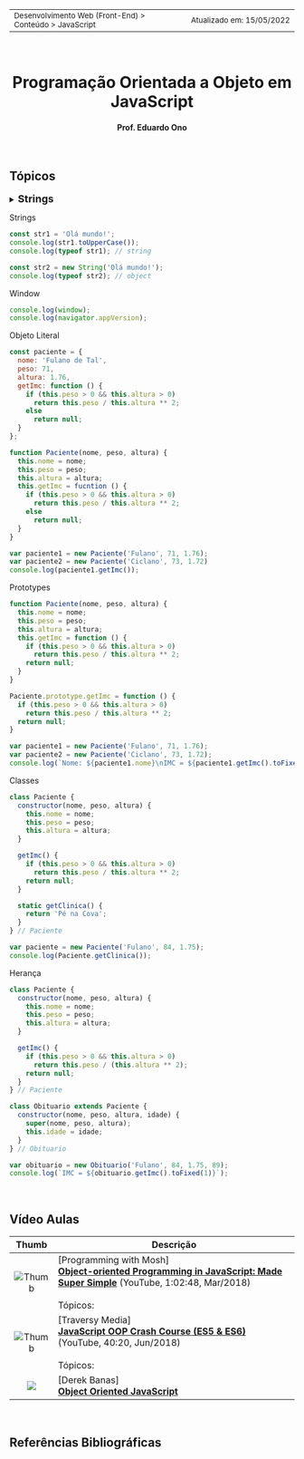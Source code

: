 <table>
<tr>
<td align="left" width="8000">
  <small>Desenvolvimento Web (Front-End) > Conteúdo > JavaScript</small>
</td>
<td align="right">
  <small>Atualizado&nbsp;em:&nbsp;15/05/2022</small>
</td>
</tr>
</table>

<br>

<h1 align="center">
Programação Orientada a Objeto em JavaScript
</h1>
<h4 align="center">
Prof. Eduardo Ono
</h4>

<br>

## Tópicos

<details>
  <summary>
    <strong><font size="+1">Strings</font></strong>
  </summary>
  <section markdown="1">

  </section>
</details>

Strings
```js
const str1 = 'Olá mundo!';
console.log(str1.toUpperCase());
console.log(typeof str1); // string

const str2 = new String('Olá mundo!');
console.log(typeof str2); // object
```

Window
```js
console.log(window);
console.log(navigator.appVersion);
```

Objeto Literal
```js
const paciente = {
  nome: 'Fulano de Tal',
  peso: 71,
  altura: 1.76,
  getImc: function () {
    if (this.peso > 0 && this.altura > 0)
      return this.peso / this.altura ** 2;
    else
      return null;
  }
};
```

```js
function Paciente(nome, peso, altura) {
  this.nome = nome;
  this.peso = peso;
  this.altura = altura;
  this.getImc = fucntion () {
    if (this.peso > 0 && this.altura > 0)
      return this.peso / this.altura ** 2;
    else
      return null;
  }
}

var paciente1 = new Paciente('Fulano', 71, 1.76);
var paciente2 = new Paciente('Ciclano', 73, 1.72)
console.log(paciente1.getImc());
```

Prototypes
```js
function Paciente(nome, peso, altura) {
  this.nome = nome;
  this.peso = peso;
  this.altura = altura;
  this.getImc = function () {
    if (this.peso > 0 && this.altura > 0)
      return this.peso / this.altura ** 2;
    return null;
  }
}

Paciente.prototype.getImc = function () {
  if (this.peso > 0 && this.altura > 0)
    return this.peso / this.altura ** 2;
  return null;
}

var paciente1 = new Paciente('Fulano', 71, 1.76);
var paciente2 = new Paciente('Ciclano', 73, 1.72);
console.log(`Nome: ${paciente1.nome}\nIMC = ${paciente1.getImc().toFixed(1)}`);
```

Classes
```js
class Paciente {
  constructor(nome, peso, altura) {
    this.nome = nome;
    this.peso = peso;
    this.altura = altura;
  }

  getImc() {
    if (this.peso > 0 && this.altura > 0)
      return this.peso / this.altura ** 2;
    return null;
  }

  static getClinica() {
    return 'Pé na Cova';
  }
} // Paciente

var paciente = new Paciente('Fulano', 84, 1.75);
console.log(Paciente.getClinica());
```

Herança
```js
class Paciente {
  constructor(nome, peso, altura) {
    this.nome = nome;
    this.peso = peso;
    this.altura = altura;
  }

  getImc() {
    if (this.peso > 0 && this.altura > 0)
      return this.peso / (this.altura ** 2);
    return null;
  }
} // Paciente

class Obituario extends Paciente {
  constructor(nome, peso, altura, idade) {
    super(nome, peso, altura);
    this.idade = idade;
  }
} // Obituario

var obituario = new Obituario('Fulano', 84, 1.75, 89);
console.log(`IMC = ${obituario.getImc().toFixed(1)}`);
```

<br>

## Vídeo Aulas

| Thumb | Descrição |
| :-: | --- |
| ![Thumb](https://img.youtube.com/vi/PFmuCDHHpwk/default.jpg) | [Programming with Mosh]<br>[**Object-oriented Programming in JavaScript: Made Super Simple**](https://www.youtube.com/watch?v=PFmuCDHHpwk) (YouTube, 1:02:48, Mar/2018)<br><br>Tópicos:
| ![Thumb](https://img.youtube.com/vi/vDJpGenyHaA/default.jpg) | [Traversy Media]<br>[**JavaScript OOP Crash Course (ES5 & ES6)**](https://www.youtube.com/watch?v=vDJpGenyHaA) (YouTube, 40:20, Jun/2018)<br><br>Tópicos:
| [![](https://img.youtube.com/vi/O8wwnhdkPE4/default.jpg)](https://www.youtube.com/watch?v=O8wwnhdkPE4 "Object Oriented JavaScript") | [Derek Banas] <br> [**Object Oriented JavaScript**](https://www.youtube.com/watch?v=O8wwnhdkPE4) || 1:00:34, YouTube, Set/2015.

<br>

## Referências Bibliográficas

<br>
